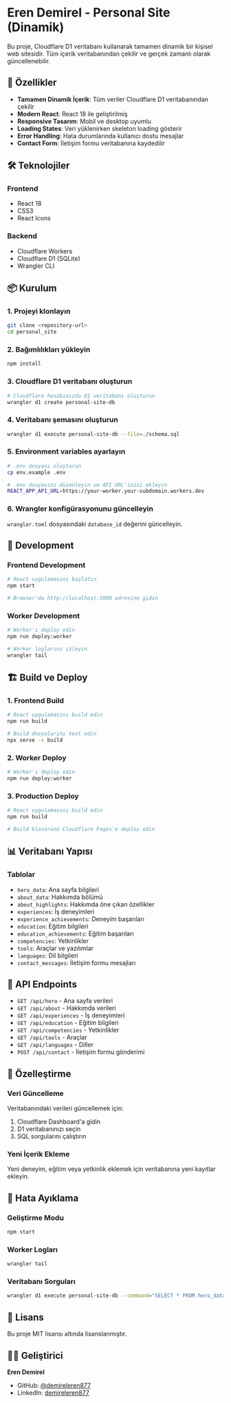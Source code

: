 # Eren Demirel - Personal Site (Dinamik)

Bu proje, Cloudflare D1 veritabanı kullanarak tamamen dinamik bir kişisel web sitesidir. Tüm içerik veritabanından çekilir ve gerçek zamanlı olarak güncellenebilir.

## 🚀 Özellikler

- **Tamamen Dinamik İçerik**: Tüm veriler Cloudflare D1 veritabanından çekilir
- **Modern React**: React 18 ile geliştirilmiş
- **Responsive Tasarım**: Mobil ve desktop uyumlu
- **Loading States**: Veri yüklenirken skeleton loading gösterir
- **Error Handling**: Hata durumlarında kullanıcı dostu mesajlar
- **Contact Form**: İletişim formu veritabanına kaydedilir

## 🛠️ Teknolojiler

### Frontend
- React 18
- CSS3
- React Icons

### Backend
- Cloudflare Workers
- Cloudflare D1 (SQLite)
- Wrangler CLI

## 📦 Kurulum

### 1. Projeyi klonlayın
```bash
git clone <repository-url>
cd personal_site
```

### 2. Bağımlılıkları yükleyin
```bash
npm install
```

### 3. Cloudflare D1 veritabanı oluşturun
```bash
# Cloudflare hesabınızda D1 veritabanı oluşturun
wrangler d1 create personal-site-db
```

### 4. Veritabanı şemasını oluşturun
```bash
wrangler d1 execute personal-site-db --file=./schema.sql
```

### 5. Environment variables ayarlayın
```bash
# .env dosyası oluşturun
cp env.example .env

# .env dosyasını düzenleyin ve API URL'inizi ekleyin
REACT_APP_API_URL=https://your-worker.your-subdomain.workers.dev
```

### 6. Wrangler konfigürasyonunu güncelleyin
`wrangler.toml` dosyasındaki `database_id` değerini güncelleyin.

## 🚀 Development

### Frontend Development
```bash
# React uygulamasını başlatın
npm start

# Browser'da http://localhost:3000 adresine gidin
```

### Worker Development
```bash
# Worker'ı deploy edin
npm run deploy:worker

# Worker loglarını izleyin
wrangler tail
```

## 🏗️ Build ve Deploy

### 1. Frontend Build
```bash
# React uygulamasını build edin
npm run build

# Build dosyalarını test edin
npx serve -s build
```

### 2. Worker Deploy
```bash
# Worker'ı deploy edin
npm run deploy:worker
```

### 3. Production Deploy
```bash
# React uygulamasını build edin
npm run build

# Build klasörünü Cloudflare Pages'e deploy edin
```

## 📊 Veritabanı Yapısı

### Tablolar
- `hero_data`: Ana sayfa bilgileri
- `about_data`: Hakkımda bölümü
- `about_highlights`: Hakkımda öne çıkan özellikler
- `experiences`: İş deneyimleri
- `experience_achievements`: Deneyim başarıları
- `education`: Eğitim bilgileri
- `education_achievements`: Eğitim başarıları
- `competencies`: Yetkinlikler
- `tools`: Araçlar ve yazılımlar
- `languages`: Dil bilgileri
- `contact_messages`: İletişim formu mesajları

## 🔧 API Endpoints

- `GET /api/hero` - Ana sayfa verileri
- `GET /api/about` - Hakkımda verileri
- `GET /api/experiences` - İş deneyimleri
- `GET /api/education` - Eğitim bilgileri
- `GET /api/competencies` - Yetkinlikler
- `GET /api/tools` - Araçlar
- `GET /api/languages` - Diller
- `POST /api/contact` - İletişim formu gönderimi

## 🎨 Özelleştirme

### Veri Güncelleme
Veritabanındaki verileri güncellemek için:

1. Cloudflare Dashboard'a gidin
2. D1 veritabanınızı seçin
3. SQL sorgularını çalıştırın

### Yeni İçerik Ekleme
Yeni deneyim, eğitim veya yetkinlik eklemek için veritabanına yeni kayıtlar ekleyin.

## 🐛 Hata Ayıklama

### Geliştirme Modu
```bash
npm start
```

### Worker Logları
```bash
wrangler tail
```

### Veritabanı Sorguları
```bash
wrangler d1 execute personal-site-db --command="SELECT * FROM hero_data"
```

## 📝 Lisans

Bu proje MIT lisansı altında lisanslanmıştır.

## 👨‍💻 Geliştirici

**Eren Demirel**
- GitHub: [@demireleren877](https://github.com/demireleren877)
- LinkedIn: [demireleren877](https://linkedin.com/in/demireleren877)